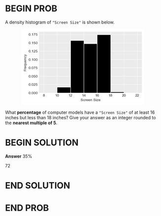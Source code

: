 # BEGIN PROB

A density histogram of `"Screen Size"` is shown below.

<center><img src="../../../assets/images/wi24-quizzes/histogram.png" width=400></center>

What **percentage** of computer models have a `"Screen Size"` of at
least 16 inches but less than 18 inches? Give your answer as an integer
rounded to the **nearest multiple of 5**.

# BEGIN SOLUTION

**Answer** 35%

<average>72</average>

# END SOLUTION

# END PROB
